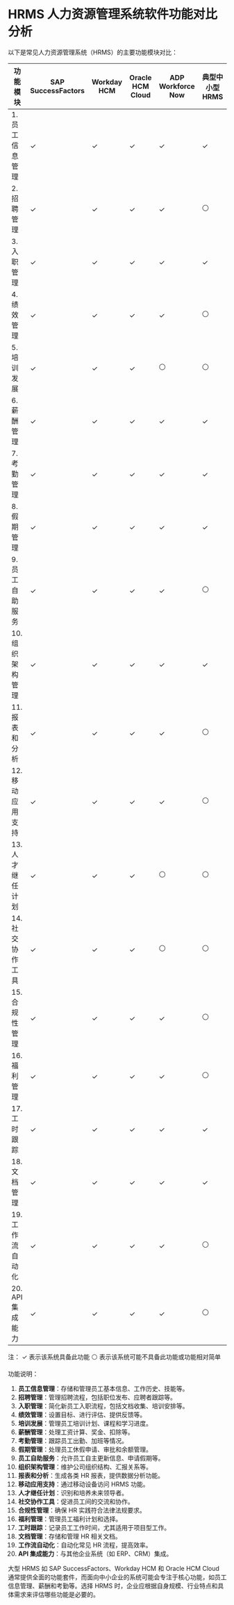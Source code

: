 # HRMS 人力资源管理系统软件功能对比分析

以下是常见人力资源管理系统（HRMS）的主要功能模块对比：

| 功能模块         | SAP SuccessFactors | Workday HCM | Oracle HCM Cloud | ADP Workforce Now | 典型中小型 HRMS |
| ---------------- | ------------------ | ----------- | ---------------- | ----------------- | --------------- |
| 1. 员工信息管理  | ✓                  | ✓           | ✓                | ✓                 | ✓               |
| 2. 招聘管理      | ✓                  | ✓           | ✓                | ✓                 | ⚪              |
| 3. 入职管理      | ✓                  | ✓           | ✓                | ✓                 | ✓               |
| 4. 绩效管理      | ✓                  | ✓           | ✓                | ✓                 | ⚪              |
| 5. 培训发展      | ✓                  | ✓           | ✓                | ⚪                | ⚪              |
| 6. 薪酬管理      | ✓                  | ✓           | ✓                | ✓                 | ✓               |
| 7. 考勤管理      | ✓                  | ✓           | ✓                | ✓                 | ✓               |
| 8. 假期管理      | ✓                  | ✓           | ✓                | ✓                 | ✓               |
| 9. 员工自助服务  | ✓                  | ✓           | ✓                | ✓                 | ⚪              |
| 10. 组织架构管理 | ✓                  | ✓           | ✓                | ✓                 | ✓               |
| 11. 报表和分析   | ✓                  | ✓           | ✓                | ✓                 | ⚪              |
| 12. 移动应用支持 | ✓                  | ✓           | ✓                | ✓                 | ⚪              |
| 13. 人才继任计划 | ✓                  | ✓           | ✓                | ⚪                | ⚪              |
| 14. 社交协作工具 | ✓                  | ✓           | ✓                | ⚪                | ⚪              |
| 15. 合规性管理   | ✓                  | ✓           | ✓                | ✓                 | ⚪              |
| 16. 福利管理     | ✓                  | ✓           | ✓                | ✓                 | ⚪              |
| 17. 工时跟踪     | ✓                  | ✓           | ✓                | ✓                 | ✓               |
| 18. 文档管理     | ✓                  | ✓           | ✓                | ✓                 | ✓               |
| 19. 工作流自动化 | ✓                  | ✓           | ✓                | ✓                 | ⚪              |
| 20. API 集成能力 | ✓                  | ✓           | ✓                | ✓                 | ⚪              |

注：
✓ 表示该系统具备此功能
⚪ 表示该系统可能不具备此功能或功能相对简单

功能说明：

1. **员工信息管理**：存储和管理员工基本信息、工作历史、技能等。
2. **招聘管理**：管理招聘流程，包括职位发布、应聘者跟踪等。
3. **入职管理**：简化新员工入职流程，包括文档收集、培训安排等。
4. **绩效管理**：设置目标、进行评估、提供反馈等。
5. **培训发展**：管理员工培训计划、课程和学习进度。
6. **薪酬管理**：处理工资计算、奖金、扣除等。
7. **考勤管理**：跟踪员工出勤、加班等情况。
8. **假期管理**：处理员工休假申请、审批和余额管理。
9. **员工自助服务**：允许员工自主更新信息、申请假期等。
10. **组织架构管理**：维护公司组织结构、汇报关系等。
11. **报表和分析**：生成各类 HR 报表，提供数据分析功能。
12. **移动应用支持**：通过移动设备访问 HRMS 功能。
13. **人才继任计划**：识别和培养未来领导者。
14. **社交协作工具**：促进员工间的交流和协作。
15. **合规性管理**：确保 HR 实践符合法律法规要求。
16. **福利管理**：管理员工福利计划和选择。
17. **工时跟踪**：记录员工工作时间，尤其适用于项目型工作。
18. **文档管理**：存储和管理 HR 相关文档。
19. **工作流自动化**：自动化常见 HR 流程，提高效率。
20. **API 集成能力**：与其他企业系统（如 ERP、CRM）集成。

大型 HRMS 如 SAP SuccessFactors、Workday HCM 和 Oracle HCM Cloud 通常提供全面的功能套件，而面向中小企业的系统可能会专注于核心功能，如员工信息管理、薪酬和考勤等。选择 HRMS 时，企业应根据自身规模、行业特点和具体需求来评估哪些功能是必要的。
